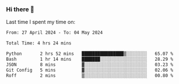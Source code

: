 ### Hi there 👋

<!--
**Grav1tum/Grav1tum** is a ✨ _special_ ✨ repository because its `README.md` (this file) appears on your GitHub profile.

Here are some ideas to get you started:

- 🔭 I’m currently working on ...
- 🌱 I’m currently learning ...
- 👯 I’m looking to collaborate on ...
- 🤔 I’m looking for help with ...
- 💬 Ask me about ...
- 📫 How to reach me: ...
- 😄 Pronouns: ...
- ⚡ Fun fact: ...
-->
Last time I spent my time on:
<!--START_SECTION:waka-->

```txt
From: 27 April 2024 - To: 04 May 2024

Total Time: 4 hrs 24 mins

Python       2 hrs 52 mins   ████████████████▒░░░░░░░░   65.07 %
Bash         1 hr 14 mins    ███████░░░░░░░░░░░░░░░░░░   28.29 %
JSON         8 mins          ▓░░░░░░░░░░░░░░░░░░░░░░░░   03.23 %
Git Config   5 mins          ▓░░░░░░░░░░░░░░░░░░░░░░░░   02.06 %
Roff         2 mins          ▒░░░░░░░░░░░░░░░░░░░░░░░░   00.80 %
```

<!--END_SECTION:waka-->
